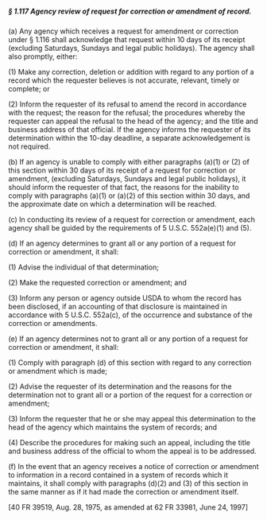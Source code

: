 ##### § 1.117 Agency review of request for correction or amendment of record. #####

(a) Any agency which receives a request for amendment or correction under § 1.116 shall acknowledge that request within 10 days of its receipt (excluding Saturdays, Sundays and legal public holidays). The agency shall also promptly, either:

(1) Make any correction, deletion or addition with regard to any portion of a record which the requester believes is not accurate, relevant, timely or complete; or

(2) Inform the requester of its refusal to amend the record in accordance with the request; the reason for the refusal; the procedures whereby the requester can appeal the refusal to the head of the agency; and the title and business address of that official. If the agency informs the requester of its determination within the 10-day deadline, a separate acknowledgement is not required.

(b) If an agency is unable to comply with either paragraphs (a)(1) or (2) of this section within 30 days of its receipt of a request for correction or amendment, (excluding Saturdays, Sundays and legal public holidays), it should inform the requester of that fact, the reasons for the inability to comply with paragraphs (a)(1) or (a)(2) of this section within 30 days, and the approximate date on which a determination will be reached.

(c) In conducting its review of a request for correction or amendment, each agency shall be guided by the requirements of 5 U.S.C. 552a(e)(1) and (5).

(d) If an agency determines to grant all or any portion of a request for correction or amendment, it shall:

(1) Advise the individual of that determination;

(2) Make the requested correction or amendment; and

(3) Inform any person or agency outside USDA to whom the record has been disclosed, if an accounting of that disclosure is maintained in accordance with 5 U.S.C. 552a(c), of the occurrence and substance of the correction or amendments.

(e) If an agency determines not to grant all or any portion of a request for correction or amendment, it shall:

(1) Comply with paragraph (d) of this section with regard to any correction or amendment which is made;

(2) Advise the requester of its determination and the reasons for the determination not to grant all or a portion of the request for a correction or amendment;

(3) Inform the requester that he or she may appeal this determination to the head of the agency which maintains the system of records; and

(4) Describe the procedures for making such an appeal, including the title and business address of the official to whom the appeal is to be addressed.

(f) In the event that an agency receives a notice of correction or amendment to information in a record contained in a system of records which it maintains, it shall comply with paragraphs (d)(2) and (3) of this section in the same manner as if it had made the correction or amendment itself.

[40 FR 39519, Aug. 28, 1975, as amended at 62 FR 33981, June 24, 1997]